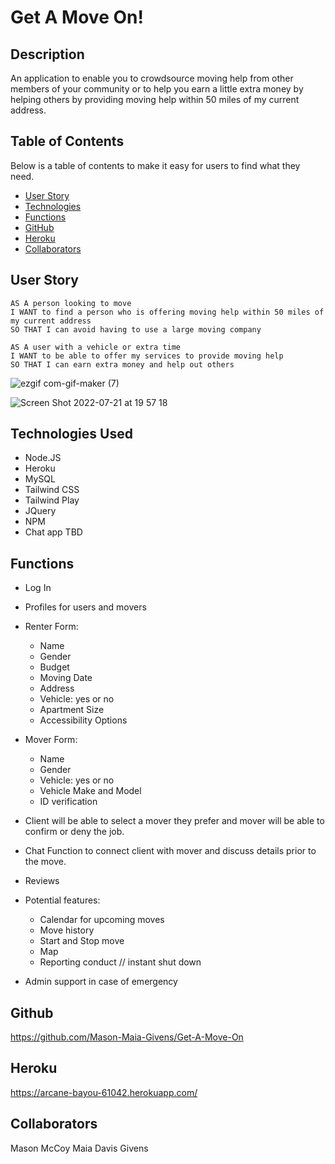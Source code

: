 # Get A Move On!

## Description
An application to enable you to crowdsource moving help from other members of your community or to help you earn a little extra money by helping others by providing moving help within 50 miles of my current address.

## Table of Contents

Below is a table of contents to make it easy for users to find what they need.

- [User Story](#UserStory)
- [Technologies](#technologies-used)
- [Functions](#functions)
- [GitHub](#github)
- [Heroku](#heroku)
- [Collaborators](#collaborators)

## User Story
```
AS A person looking to move
I WANT to find a person who is offering moving help within 50 miles of my current address
SO THAT I can avoid having to use a large moving company
```

```
AS A user with a vehicle or extra time 
I WANT to be able to offer my services to provide moving help 
SO THAT I can earn extra money and help out others
```
![ezgif com-gif-maker (7)](https://user-images.githubusercontent.com/101853344/180339789-abbed07c-b25c-47be-80d1-9d0de00e33c8.gif)

![Screen Shot 2022-07-21 at 19 57 18](https://user-images.githubusercontent.com/101853344/180340166-daf6c745-179a-4f09-a918-1fb1e86b7921.png)

## Technologies Used 
- Node.JS
- Heroku
- MySQL
- Tailwind CSS
- Tailwind Play
- JQuery
- NPM
- Chat app TBD

## Functions
- Log In



- Profiles for users and movers

- Renter Form: 
    - Name
    - Gender
    - Budget
    - Moving Date
    - Address
    - Vehicle: yes or no
    - Apartment Size
    - Accessibility Options

- Mover Form:
    - Name
    - Gender
    - Vehicle: yes or no
    - Vehicle Make and Model
    - ID verification

- Client will be able to select a mover they prefer and mover will be able to confirm or deny the job.

- Chat Function to connect client with mover and discuss details prior to the move. 

- Reviews 

- Potential features: 
	- Calendar for upcoming moves 
    - Move history 
	- Start and Stop move 
    - Map 
	- Reporting conduct  // instant shut down	
   
 - Admin support in case of emergency 

## Github
https://github.com/Mason-Maia-Givens/Get-A-Move-On

## Heroku 
https://arcane-bayou-61042.herokuapp.com/

## Collaborators 
Mason McCoy
Maia Davis
Givens 
